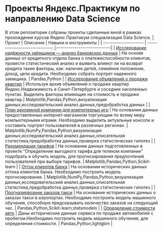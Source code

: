 # Проекты Яндекс.Практикум по направлению Data Science
 В этом репозитории собраны проекты сделанные мной в рамках прохождения курсов Яндекс.Практикум специализация Data Science.
 | Проект | Описание | Навыки и инструменты |
| :-------------------- | -----------------------------:     |:---------------------------:|
|  [Исследование надёжности заёмщиков — анализ банковских данных](https://github.com/gminchukovich/yandex-praktikum-projects/tree/main/1.Исследование%20надежности%20заемщиков) | На основе данных от кредитного отдела банка о платежеспособности клиентов, провести статистический анализ и выявить влияют ли на возврат кредита такие факторы, как: наличие детей, семейное положение, доход, цели кредита. Необходимо собрать портрет надежного заемщика. | Pandas,Python |
| [Исследование объявлений о продажи квартир](https://github.com/gminchukovich/yandex-praktikum-projects/tree/main/2.Исследование%20объявлений%20о%20продажи%20квартир) | Используя архив объявлений о продаже квартир Яндекс.Недвижимость в Санкт-Петербурге и соседних населенных пунктах. Выделить факторы влияющие на стоимость и продажи квартир.| Matplotlib,Pandas,Python,визуализация данных,исследовательский анализ данных,предобработка данных |
| [План рекламной компании для компютерных игр](https://github.com/gminchukovich/yandex-praktikum-projects/tree/main/4.План%20рекламных%20компаний%20для%20магазина%20компьютерных%20игр) | На основании данных предоставленных интернет-магазином торгующим по всему миру компьютерными играми. Необходимо выделить актуальные консоли и составить портрет пользователей в различных регионах. | Matplotlib,NumPy,Pandas,Python,визуализация данных,исследовательский анализ данных,описательная статистика,предобработка данных,проверка статистических гипотез |
| [Рекомендация тарифов](https://github.com/gminchukovich/yandex-praktikum-projects/tree/main/5.Рекомендация%20тарифов) | На основании данных подготовленных в проекте "Определение выгодного тарифа для телеком компании" подобрать и обучить модель, для прогнозирования предпочтений пользователей при выборе тарифов. | Matplotlib,Pandas,Python,Scikit-learn |
| [Отток клиентов банка](https://github.com/gminchukovich/yandex-praktikum-projects/tree/main/6.Отток%20клиентов) | На основании исторических данных оттока клиентов банка. Необходимо построить модель прогнозирования. | Matplotlib,NumPy,Pandas,Python,визуализация данных,исследовательский анализ данных,описательная статистика,предобработка данных,проверка статистических гипотез |
| [Прогназирвоание заказов такси](https://github.com/gminchukovich/yandex-praktikum-projects/tree/main/7.Прогнозирование%20заказов%20такси) | На основание исторических данных о заказах такси в аэропортах. Необходимо построить модель машинного обучения, способную предсказывать количество заказов на следующий час. | Pandas,Python,Scikit-learn,statsmodels |
| [Определение стоимости авто](https://github.com/gminchukovich/yandex-praktikum-projects/tree/main/8.Определение%20стоимости%20авто) | Даны исторические данные сервиса по продаже автомобилей с пробегом.Необходимо построить модель машинного обучения, для определения стоимости. | Pandas,Python,lightgbm |
